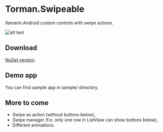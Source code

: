 # Torman.Swipeable
Xamarin.Android custom controls with swipe actions.

![alt text][swipeAnimation]

## Download
[NuGet version](https://www.nuget.org/packages/Torman.Swipeable).

## Demo app
You can find sample app in sample/ directory.

## More to come
* Swipe as action (without buttons below),
* Swipe manager (f.e. only one row in ListView can show buttons below),
* Different animations.

[swipeAnimation]: https://github.com/domino46/Torman.Swipeable/blob/master/img/NewSwipeDemo.gif "Swipe demo animation"